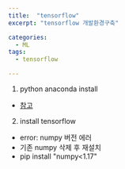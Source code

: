 ```yaml
---
title:  "tensorflow"
excerpt: "tensorflow 개발환경구축"

categories:
  - ML
tags:
  - tensorflow

---
```


1. python anaconda install
- [참고](https://tensorflow.blog/%ec%9c%88%eb%8f%84%ec%9a%b0%ec%a6%88%ec%97%90-%ec%95%84%eb%82%98%ec%bd%98%eb%8b%a4-%ed%85%90%ec%84%9c%ed%94%8c%eb%a1%9c%ec%9a%b0-%ec%84%a4%ec%b9%98%ed%95%98%ea%b8%b0/)

2. install tensorflow
- error: numpy 버전 에러
- 기존 numpy 삭제 후 재설치 
- pip install "numpy<1.17"
